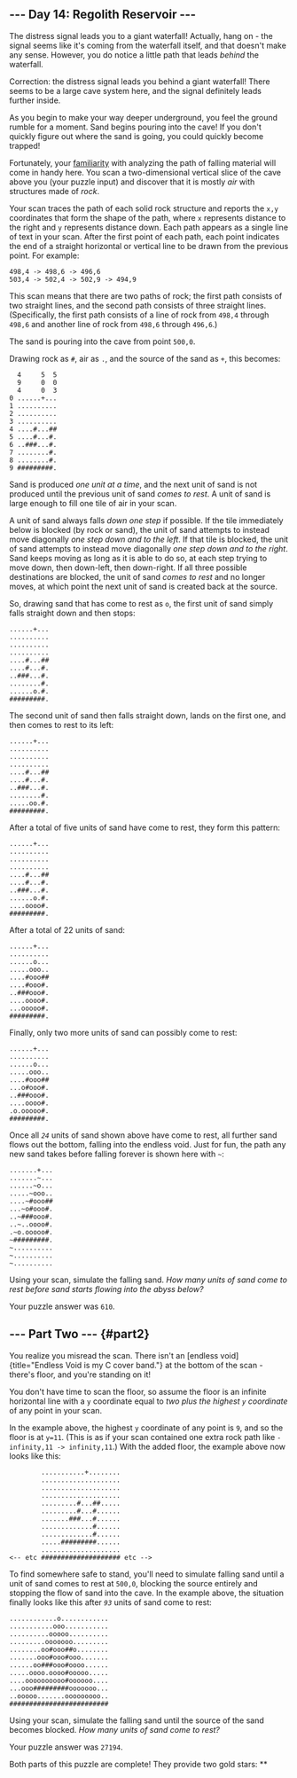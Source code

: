 ## \-\-- Day 14: Regolith Reservoir \-\--

The distress signal leads you to a giant waterfall! Actually, hang on -
the signal seems like it\'s coming from the waterfall itself, and that
doesn\'t make any sense. However, you do notice a little path that leads
*behind* the waterfall.

Correction: the distress signal leads you behind a giant waterfall!
There seems to be a large cave system here, and the signal definitely
leads further inside.

As you begin to make your way deeper underground, you feel the ground
rumble for a moment. Sand begins pouring into the cave! If you don\'t
quickly figure out where the sand is going, you could quickly become
trapped!

Fortunately, your [familiarity](/2018/day/17) with analyzing the path of
falling material will come in handy here. You scan a two-dimensional
vertical slice of the cave above you (your puzzle input) and discover
that it is mostly *air* with structures made of *rock*.

Your scan traces the path of each solid rock structure and reports the
`x,y` coordinates that form the shape of the path, where `x` represents
distance to the right and `y` represents distance down. Each path
appears as a single line of text in your scan. After the first point of
each path, each point indicates the end of a straight horizontal or
vertical line to be drawn from the previous point. For example:

    498,4 -> 498,6 -> 496,6
    503,4 -> 502,4 -> 502,9 -> 494,9

This scan means that there are two paths of rock; the first path
consists of two straight lines, and the second path consists of three
straight lines. (Specifically, the first path consists of a line of rock
from `498,4` through `498,6` and another line of rock from `498,6`
through `496,6`.)

The sand is pouring into the cave from point `500,0`.

Drawing rock as `#`, air as `.`, and the source of the sand as `+`, this
becomes:

      4     5  5
      9     0  0
      4     0  3
    0 ......+...
    1 ..........
    2 ..........
    3 ..........
    4 ....#...##
    5 ....#...#.
    6 ..###...#.
    7 ........#.
    8 ........#.
    9 #########.

Sand is produced *one unit at a time*, and the next unit of sand is not
produced until the previous unit of sand *comes to rest*. A unit of sand
is large enough to fill one tile of air in your scan.

A unit of sand always falls *down one step* if possible. If the tile
immediately below is blocked (by rock or sand), the unit of sand
attempts to instead move diagonally *one step down and to the left*. If
that tile is blocked, the unit of sand attempts to instead move
diagonally *one step down and to the right*. Sand keeps moving as long
as it is able to do so, at each step trying to move down, then
down-left, then down-right. If all three possible destinations are
blocked, the unit of sand *comes to rest* and no longer moves, at which
point the next unit of sand is created back at the source.

So, drawing sand that has come to rest as `o`, the first unit of sand
simply falls straight down and then stops:

    ......+...
    ..........
    ..........
    ..........
    ....#...##
    ....#...#.
    ..###...#.
    ........#.
    ......o.#.
    #########.

The second unit of sand then falls straight down, lands on the first
one, and then comes to rest to its left:

    ......+...
    ..........
    ..........
    ..........
    ....#...##
    ....#...#.
    ..###...#.
    ........#.
    .....oo.#.
    #########.

After a total of five units of sand have come to rest, they form this
pattern:

    ......+...
    ..........
    ..........
    ..........
    ....#...##
    ....#...#.
    ..###...#.
    ......o.#.
    ....oooo#.
    #########.

After a total of 22 units of sand:

    ......+...
    ..........
    ......o...
    .....ooo..
    ....#ooo##
    ....#ooo#.
    ..###ooo#.
    ....oooo#.
    ...ooooo#.
    #########.

Finally, only two more units of sand can possibly come to rest:

    ......+...
    ..........
    ......o...
    .....ooo..
    ....#ooo##
    ...o#ooo#.
    ..###ooo#.
    ....oooo#.
    .o.ooooo#.
    #########.

Once all *`24`* units of sand shown above have come to rest, all further
sand flows out the bottom, falling into the endless void. Just for fun,
the path any new sand takes before falling forever is shown here with
`~`:

    .......+...
    .......~...
    ......~o...
    .....~ooo..
    ....~#ooo##
    ...~o#ooo#.
    ..~###ooo#.
    ..~..oooo#.
    .~o.ooooo#.
    ~#########.
    ~..........
    ~..........
    ~..........

Using your scan, simulate the falling sand. *How many units of sand come
to rest before sand starts flowing into the abyss below?*

Your puzzle answer was `610`.

## \-\-- Part Two \-\-- {#part2}

You realize you misread the scan. There isn\'t an [endless
void]{title="Endless Void is my C cover band."} at the bottom of the
scan - there\'s floor, and you\'re standing on it!

You don\'t have time to scan the floor, so assume the floor is an
infinite horizontal line with a `y` coordinate equal to *two plus the
highest `y` coordinate* of any point in your scan.

In the example above, the highest `y` coordinate of any point is `9`,
and so the floor is at `y=11`. (This is as if your scan contained one
extra rock path like `-infinity,11 -> infinity,11`.) With the added
floor, the example above now looks like this:

            ...........+........
            ....................
            ....................
            ....................
            .........#...##.....
            .........#...#......
            .......###...#......
            .............#......
            .............#......
            .....#########......
            ....................
    <-- etc #################### etc -->

To find somewhere safe to stand, you\'ll need to simulate falling sand
until a unit of sand comes to rest at `500,0`, blocking the source
entirely and stopping the flow of sand into the cave. In the example
above, the situation finally looks like this after *`93`* units of sand
come to rest:

    ............o............
    ...........ooo...........
    ..........ooooo..........
    .........ooooooo.........
    ........oo#ooo##o........
    .......ooo#ooo#ooo.......
    ......oo###ooo#oooo......
    .....oooo.oooo#ooooo.....
    ....oooooooooo#oooooo....
    ...ooo#########ooooooo...
    ..ooooo.......ooooooooo..
    #########################

Using your scan, simulate the falling sand until the source of the sand
becomes blocked. *How many units of sand come to rest?*

Your puzzle answer was `27194`.

Both parts of this puzzle are complete! They provide two gold stars:
\*\*
